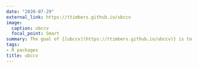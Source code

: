 ```yaml
---
date: "2020-07-29"
external_link: https://ttimbers.github.io/ubccv
image:
  caption: ubccv
  focal_point: Smart
summary: The goal of {[ubccv](https://ttimbers.github.io/ubccv)} is to allow you to use R Markdown to create and edit your UBC Faculty CV without having to touch a word document.
tags:
- R packages
title: ubccv
---
```

